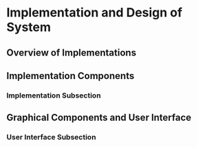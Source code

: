 
# Implementation and Design of System


## Overview of Implementations



## Implementation Components


### Implementation Subsection


## Graphical Components and User Interface

### User Interface Subsection
